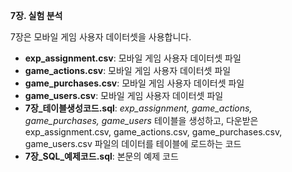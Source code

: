 <b>7장. 실험 분석</b>

7장은 모바일 게임 사용자 데이터셋을 사용합니다.

- <b>exp_assignment.csv</b>: 모바일 게임 사용자 데이터셋 파일
- <b>game_actions.csv</b>: 모바일 게임 사용자 데이터셋 파일
- <b>game_purchases.csv</b>: 모바일 게임 사용자 데이터셋 파일
- <b>game_users.csv</b>: 모바일 게임 사용자 데이터셋 파일
- <b>7장_테이블생성코드.sql</b>: *exp_assignment, game_actions, game_purchases, game_users* 테이블을 생성하고, 다운받은 exp_assignment.csv, game_actions.csv, game_purchases.csv, game_users.csv 파일의 데이터를 테이블에 로드하는 코드
- <b>7장_SQL_예제코드.sql</b>: 본문의 예제 코드
